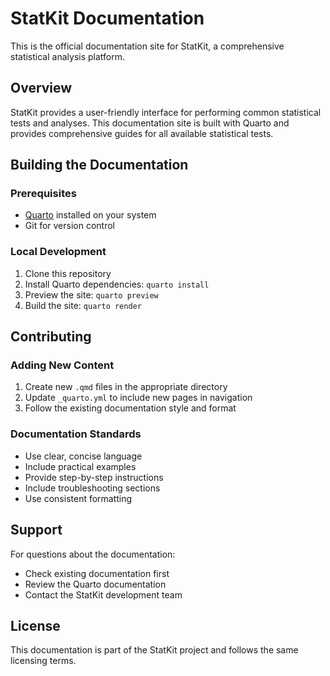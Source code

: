 # StatKit Documentation

This is the official documentation site for StatKit, a comprehensive statistical analysis platform.

## Overview

StatKit provides a user-friendly interface for performing common statistical tests and analyses. This documentation site is built with Quarto and provides comprehensive guides for all available statistical tests.

## Building the Documentation

### Prerequisites
- [Quarto](https://quarto.org/docs/get-started/) installed on your system
- Git for version control

### Local Development
1. Clone this repository
2. Install Quarto dependencies: `quarto install`
3. Preview the site: `quarto preview`
4. Build the site: `quarto render`

## Contributing

### Adding New Content
1. Create new `.qmd` files in the appropriate directory
2. Update `_quarto.yml` to include new pages in navigation
3. Follow the existing documentation style and format

### Documentation Standards
- Use clear, concise language
- Include practical examples
- Provide step-by-step instructions
- Include troubleshooting sections
- Use consistent formatting

## Support

For questions about the documentation:

- Check existing documentation first
- Review the Quarto documentation
- Contact the StatKit development team

## License

This documentation is part of the StatKit project and follows the same licensing terms.